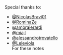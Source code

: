Special thanks to:
+ [@NicolasBravi01](https://github.com/nicolasbravi01)
+ [@RominaZe](https://github.com/RominaZe) 
+ [@ambraierardi](https://github.com/ambraierardi)
+ [@miajl](https://github.com/miajl/)
+ [@alessandrotrovatello](https://github.com/alessandrotrovatello)
+ [@Leleviola](https://github.com/Leleviola)</br>
For these notes
